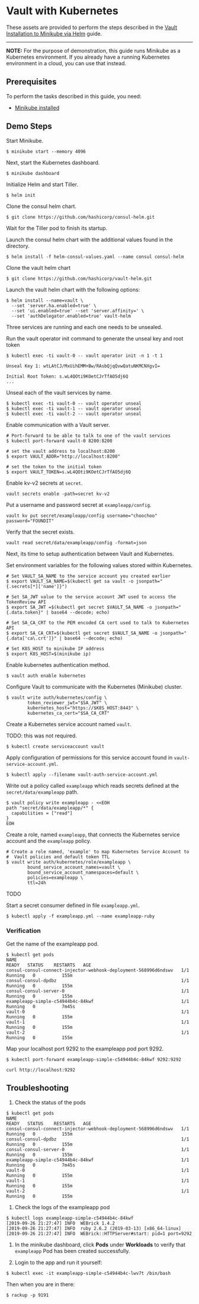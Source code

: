 # Vault with Kubernetes

These assets are provided to perform the steps described in the [Vault Installation to Minikube via Helm](https://learn.hashicorp.com/vault/k8s-day-one/k8s-helm-chart) guide.

---

**NOTE:** For the purpose of demonstration, this guide runs Minikube as a
Kubernetes environment. If you already have a running Kubernetes environment
in a cloud, you can use that instead.

## Prerequisites

To perform the tasks described in this guide, you need:

- [Minikube installed](https://kubernetes.io/docs/tasks/tools/install-minikube/)

## Demo Steps

Start Minikube.

```
$ minikube start --memory 4096
```

Next, start the Kubernetes dashboard.

```
$ minikube dashboard
```

Initialize Helm and start Tiller.

```shell
$ helm init
```

Clone the consul helm chart.

```shell
$ git clone https://github.com/hashicorp/consul-helm.git
```

Wait for the Tiller pod to finish its startup.

Launch the consul helm chart with the additional values found in the directory.

```shell
$ helm install -f helm-consul-values.yaml --name consul consul-helm
```

Clone the vault helm chart

```shell
$ git clone https://github.com/hashicorp/vault-helm.git
```

Launch the vault helm chart with the following options:

```shell
$ helm install --name=vault \
  --set 'server.ha.enabled=true' \
  --set 'ui.enabled=true' --set 'server.affinity=' \
  --set 'authDelegator.enabled=true' vault-helm
```

Three services are running and each one needs to be unsealed.

Run the vault operator init command to generate the unseal key and root token

```shell
$ kubectl exec -ti vault-0 -- vault operator init -n 1 -t 1

Unseal Key 1: wtLAtCJ/MxUihEMM+Bw/RAsbQjqQvwQatuNKMCNXgvI=

Initial Root Token: s.wL4QOti9KOetCJrTfAO5dj6Q
...
```

Unseal each of the vault services by name.

```shell
$ kubectl exec -ti vault-0 -- vault operator unseal
$ kubectl exec -ti vault-1 -- vault operator unseal
$ kubectl exec -ti vault-2 -- vault operator unseal
```

Enable communication with a Vault server.

```
# Port-forward to be able to talk to one of the vault services
$ kubectl port-forward vault-0 8200:8200

# set the vault address to localhost:8200
$ export VAULT_ADDR="http://localhost:8200"

# set the token to the initial token
$ export VAULT_TOKEN=s.wL4QOti9KOetCJrTfAO5dj6Q
```

Enable kv-v2 secrets at `secret`.

```shell
vault secrets enable -path=secret kv-v2
```

Put a username and password secret at `exampleapp/config`.

```shell
vault kv put secret/exampleapp/config username="choochoo" password="FOUNDIT"
```

Verify that the secret exists.

```shell
vault read secret/data/exampleapp/config -format=json
```

Next, its time to setup authentication between Vault and Kubernetes.

Set environment variables for the following values stored within Kubernetes.

```
# Set VAULT_SA_NAME to the service account you created earlier
$ export VAULT_SA_NAME=$(kubectl get sa vault -o jsonpath="{.secrets[*]['name']}")

# Set SA_JWT value to the service account JWT used to access the TokenReview API
$ export SA_JWT =$(kubectl get secret $VAULT_SA_NAME -o jsonpath="{.data.token}" | base64 --decode; echo)

# Set SA_CA_CRT to the PEM encoded CA cert used to talk to Kubernetes API
$ export SA_CA_CRT=$(kubectl get secret $VAULT_SA_NAME -o jsonpath="{.data['ca\.crt']}" | base64 --decode; echo)

# Set K8S_HOST to minikube IP address
$ export K8S_HOST=$(minikube ip)
```

Enable kubernetes authentication method.

```shell
$ vault auth enable kubernetes
```

Configure Vault to communicate with the Kubernetes (Minikube) cluster.

```shell
$ vault write auth/kubernetes/config \
        token_reviewer_jwt="$SA_JWT" \
        kubernetes_host="https://$K8S_HOST:8443" \
        kubernetes_ca_cert="$SA_CA_CRT"
```

Create a Kubernetes service account named `vault`.

TODO: this was not required.

```shell
$ kubectl create serviceaccount vault
```

Apply configuration of permissions for this service account found in
`vault-service-account.yml`.

```
$ kubectl apply --filename vault-auth-service-account.yml
```

Write out a policy called `exampleapp` which reads secrets defined at the `secret/data/exampleapp` path.

```shell
$ vault policy write exampleapp - <<EOH
path "secret/data/exampleapp/*" {
  capabilities = ["read"]
}
EOH
```

Create a role, named `exampleapp`, that connects the Kubernetes service account
and the `exampleapp` policy.

```shell
# Create a role named, 'example' to map Kubernetes Service Account to
#  Vault policies and default token TTL
$ vault write auth/kubernetes/role/exampleapp \
        bound_service_account_names=vault \
        bound_service_account_namespaces=default \
        policies=exampleapp \
        ttl=24h
```

TODO

Start a secret consumer defined in file `exampleapp.yml`.

```shell
$ kubectl apply -f exampleapp.yml --name exampleapp-ruby
```

### Verification

Get the name of the exampleapp pod.

```shell
$ kubectl get pods
NAME                                                              READY   STATUS    RESTARTS   AGE
consul-consul-connect-injector-webhook-deployment-568996d6ndswv   1/1     Running   0          155m
consul-consul-dpdbz                                               1/1     Running   0          155m
consul-consul-server-0                                            1/1     Running   0          155m
exampleapp-simple-c54944b4c-84kwf                                 1/1     Running   0          7m45s
vault-0                                                           1/1     Running   0          155m
vault-1                                                           1/1     Running   0          155m
vault-2                                                           1/1     Running   0          155m
```

Map your localhost port 9292 to the exampleapp pod port 9292.

```shell
$ kubectl port-forward exampleapp-simple-c54944b4c-84kwf 9292:9292
```

```shell
curl http://localhost:9292
```

## Troubleshooting

1. Check the status of the pods

```shell
$ kubectl get pods
NAME                                                              READY   STATUS    RESTARTS   AGE
consul-consul-connect-injector-webhook-deployment-568996d6ndswv   1/1     Running   0          155m
consul-consul-dpdbz                                               1/1     Running   0          155m
consul-consul-server-0                                            1/1     Running   0          155m
exampleapp-simple-c54944b4c-84kwf                                 1/1     Running   0          7m45s
vault-0                                                           1/1     Running   0          155m
vault-1                                                           1/1     Running   0          155m
vault-2                                                           1/1     Running   0          155m
```

1. Check the logs of the exampleapp pod

```shell
$ kubectl logs exampleapp-simple-c54944b4c-84kwf
[2019-09-26 21:27:47] INFO  WEBrick 1.4.2
[2019-09-26 21:27:47] INFO  ruby 2.6.2 (2019-03-13) [x86_64-linux]
[2019-09-26 21:27:47] INFO  WEBrick::HTTPServer#start: pid=1 port=9292
```

1. In the minikube dashboard, click **Pods** under **Workloads** to verify that
`exampleapp` Pod has been created successfully.


1. Login to the app and run it yourself:

```shell
$ kubectl exec -it exampleapp-simple-c54944b4c-lwv7t /bin/bash
```

Then when you are in there:

```shell
$ rackup -p 9191
```